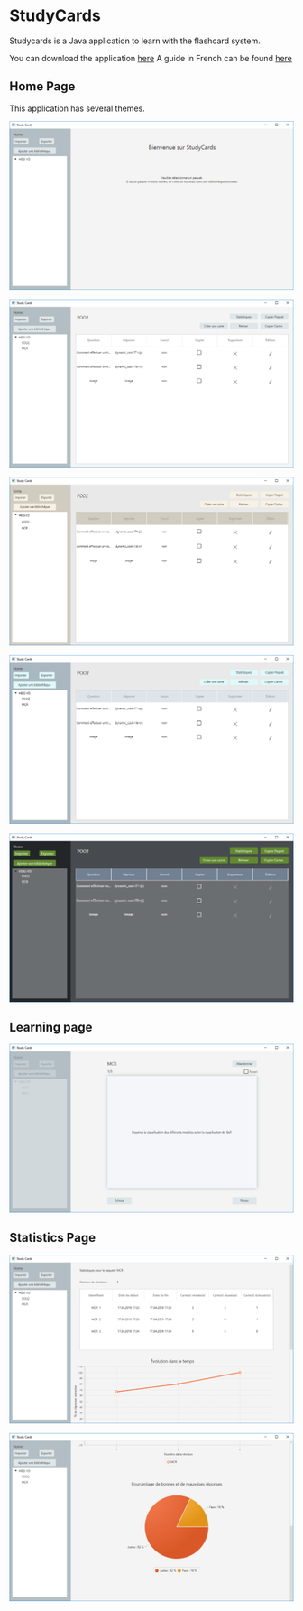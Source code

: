 # StudyCards

Studycards is a Java application to learn with the flashcard system. 

You can download the application [here](./StudyCards.jar)
A guide in French can be found [here](./StudyCards-Manuel_utilisateur.pdf)

## Home Page

This application has several themes.

![](./images/img1.PNG)

![](./images/img2.PNG)

![](./images/img3.PNG)

![](./images/img4.PNG)

![](./images/img5.PNG)



## Learning page

![](./images/img6.PNG)



## Statistics Page



![](./images/img7.PNG)

![](./images/img8.PNG)
